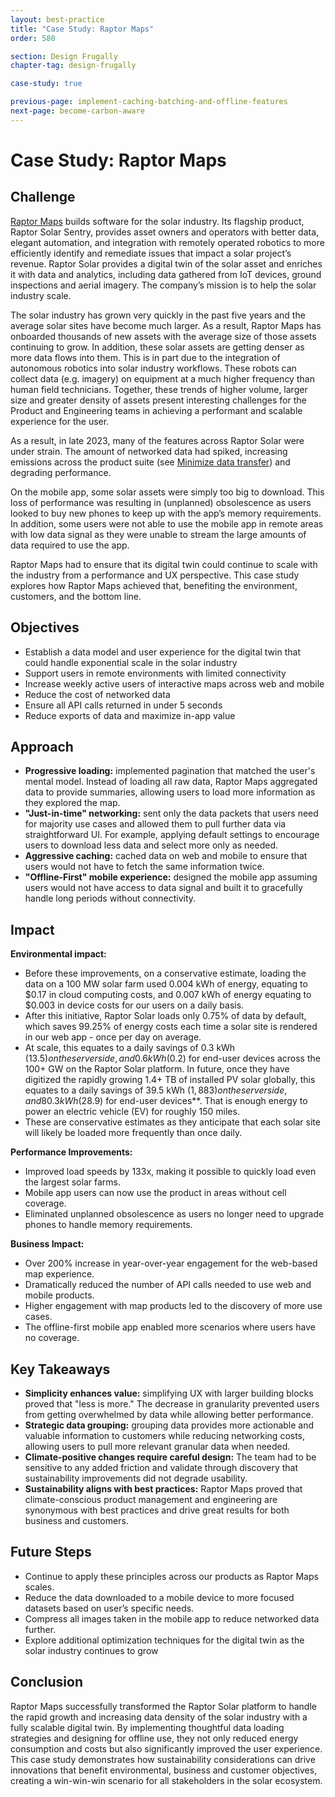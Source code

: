 ```yaml
---
layout: best-practice
title: "Case Study: Raptor Maps"
order: 580

section: Design Frugally
chapter-tag: design-frugally

case-study: true

previous-page: implement-caching-batching-and-offline-features
next-page: become-carbon-aware
---
```


# Case Study: Raptor Maps

## Challenge

[Raptor Maps](https://raptormaps.com/) builds software for the solar industry. Its flagship product, Raptor Solar Sentry, provides asset owners and operators with better data, elegant automation, and integration with remotely operated robotics to more efficiently identify and remediate issues that impact a solar project’s revenue. Raptor Solar provides a digital twin of the solar asset and enriches it with data and analytics, including data gathered from IoT devices, ground inspections and aerial imagery. The company’s mission is to help the solar industry scale.

The solar industry has grown very quickly in the past five years and the average solar sites have become much larger. As a result, Raptor Maps has onboarded thousands of new assets with the average size of those assets continuing to grow. In addition, these solar assets are getting denser as more data flows into them. This is in part due to the integration of autonomous robotics into solar industry workflows. These robots can collect data (e.g. imagery) on equipment at a much higher frequency than human field technicians. Together, these trends of higher volume, larger size and greater density of assets present interesting challenges for the Product and Engineering teams in achieving a performant and scalable experience for the user.

As a result, in late 2023, many of the features across Raptor Solar were under strain. The amount of networked data had spiked, increasing emissions across the product suite (see [Minimize data transfer](minimize-data-transfer)) and degrading performance.

On the mobile app, some solar assets were simply too big to download. This loss of performance was resulting in (unplanned) obsolescence as users looked to buy new phones to keep up with the app’s memory requirements. In addition, some users were not able to use the mobile app in remote areas with low data signal as they were unable to stream the large amounts of data required to use the app.

Raptor Maps had to ensure that its digital twin could continue to scale with the industry from a performance and UX perspective. This case study explores how Raptor Maps achieved that, benefiting the environment, customers, and the bottom line.

## Objectives

- Establish a data model and user experience for the digital twin that could handle exponential scale in the solar industry
- Support users in remote environments with limited connectivity
- Increase weekly active users of interactive maps across web and mobile
- Reduce the cost of networked data
- Ensure all API calls returned in under 5 seconds
- Reduce exports of data and maximize in-app value

## Approach

- **Progressive loading:** implemented pagination that matched the user's mental model. Instead of loading all raw data, Raptor Maps aggregated data to provide summaries, allowing users to load more information as they explored the map.
- **"Just-in-time" networking:** sent only the data packets that users need for majority use cases and allowed them to pull further data via straightforward UI. For example, applying default settings to encourage users to download less data and select more only as needed.
- **Aggressive caching:** cached data on web and mobile to ensure that users would not have to fetch the same information twice.
- **"Offline-First" mobile experience:** designed the mobile app assuming users would not have access to data signal and built it to gracefully handle long periods without connectivity.

## Impact

**Environmental impact:** 

- Before these improvements, on a conservative estimate, loading the data on a 100 MW solar farm used 0.004 kWh of energy, equating to $0.17 in cloud computing costs, and 0.007 kWh of energy equating to $0.003 in device costs for our users on a daily basis.
- After this initiative, Raptor Solar loads only 0.75% of data by default, which saves 99.25% of energy costs each time a solar site is rendered in our web app - once per day on average.
- At scale, this equates to a daily savings of 0.3 kWh ($13.5) on the server side, and 0.6 kWh ($0.2) for end-user devices across the 100+ GW on the Raptor Solar platform. In future, once they have digitized the rapidly growing 1.4+ TB of installed PV solar globally, this equates to a daily savings of 39.5 kWh ($1,883) on the server side, and 80.3 kWh ($28.9) for end-user devices**. That is enough energy to power an electric vehicle (EV) for roughly 150 miles.
- These are conservative estimates as they anticipate that each solar site will likely be loaded more frequently than once daily.

**Performance Improvements:**

- Improved load speeds by 133x, making it possible to quickly load even the largest solar farms.
- Mobile app users can now use the product in areas without cell coverage.
- Eliminated unplanned obsolescence as users no longer need to upgrade phones to handle memory requirements.

**Business Impact:**

- Over 200% increase in year-over-year engagement for the web-based map experience.
- Dramatically reduced the number of API calls needed to use web and mobile products.
- Higher engagement with map products led to the discovery of more use cases.
- The offline-first mobile app enabled more scenarios where users have no coverage.

## Key Takeaways

- **Simplicity enhances value:** simplifying UX with larger building blocks proved that "less is more." The decrease in granularity prevented users from getting overwhelmed by data while allowing better performance.
- **Strategic data grouping:** grouping data provides more actionable and valuable information to customers while reducing networking costs, allowing users to pull more relevant granular data when needed.
- **Climate-positive changes require careful design:** The team had to be sensitive to any added friction and validate through discovery that sustainability improvements did not degrade usability.
- **Sustainability aligns with best practices:** Raptor Maps proved that climate-conscious product management and engineering are synonymous with best practices and drive great results for both business and customers.

## Future Steps

- Continue to apply these principles across our products as Raptor Maps scales.
- Reduce the data downloaded to a mobile device to more focused datasets based on user’s specific needs.
- Compress all images taken in the mobile app to reduce networked data further.
- Explore additional optimization techniques for the digital twin as the solar industry continues to grow

## Conclusion

Raptor Maps successfully transformed the Raptor Solar platform to handle the rapid growth and increasing data density of the solar industry with a fully scalable digital twin. By implementing thoughtful data loading strategies and designing for offline use, they not only reduced energy consumption and costs but also significantly improved the user experience. This case study demonstrates how sustainability considerations can drive innovations that benefit environmental, business and customer objectives, creating a win-win-win scenario for all stakeholders in the solar ecosystem.